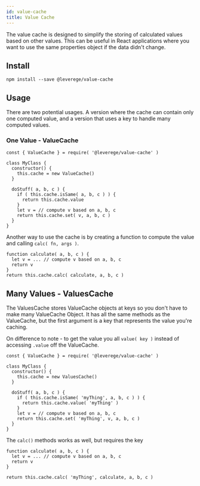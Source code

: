 ```yaml
---
id: value-cache
title: Value Cache
---
```


The value cache is designed to simplify the storing of calculated values based on other values. This can be useful in React applications where you want to use the same properties object if the data didn't change.

## Install

```
npm install --save @leverege/value-cache
```

## Usage

There are two potential usages. A version where the cache can contain only one computed value, and a version that uses a key to handle many computed values.

### One Value - ValueCache

```
const { ValueCache } = require( '@leverege/value-cache' )

class MyClass {
  constructor() {
    this.cache = new ValueCache()
  }

  doStuff( a, b, c ) {
    if ( this.cache.isSame( a, b, c ) ) {
      return this.cache.value
    }
    let v = // compute v based on a, b, c
    return this.cache.set( v, a, b, c )
  }
}
```

Another way to use the cache is by creating a function to compute the value and calling `calc( fn, args )`.

```
function calculate( a, b, c ) {
  let v = ... // compute v based on a, b, c
  return v
}
return this.cache.calc( calculate, a, b, c )
```

## Many Values - ValuesCache

The ValuesCache stores ValueCache objects at keys so you don't have to make many ValueCache Object. It has all the same methods as the ValueCache, but the first argument is a key that represents the value you're caching.

On difference to note - to get the value you all `value( key )` instead of accessing `.value` off the ValueCache.

```
const { ValueCache } = require( '@leverege/value-cache' )

class MyClass {
  constructor() {
    this.cache = new ValuesCache()
  }

  doStuff( a, b, c ) {
    if ( this.cache.isSame( 'myThing', a, b, c ) ) {
      return this.cache.value( 'myThing' )
    }
    let v = // compute v based on a, b, c
    return this.cache.set( 'myThing', v, a, b, c )
  }
}
```

The `calc()` methods works as well, but requires the key

```
function calculate( a, b, c ) {
  let v = ... // compute v based on a, b, c
  return v
}

return this.cache.calc( 'myThing', calculate, a, b, c )
```

